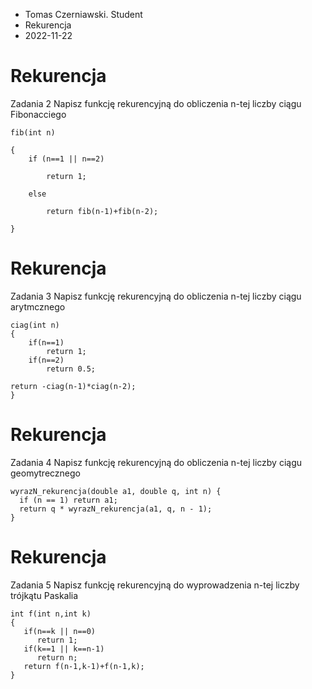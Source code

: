 * Tomas Czerniawski. Student
* Rekurencja
* 2022-11-22

# Rekurencja

Zadania 2 Napisz funkcję rekurencyjną do obliczenia n-tej liczby ciągu Fibonacciego

```
fib(int n)

{
    if (n==1 || n==2)
    
        return 1;
	
    else
    
        return fib(n-1)+fib(n-2);
	
}
```
# Rekurencja
Zadania 3 Napisz funkcję rekurencyjną do obliczenia n-tej liczby ciągu arytmcznego
```
ciag(int n)
{
	if(n==1) 
		return 1;
	if(n==2) 
		return 0.5;

return -ciag(n-1)*ciag(n-2);
}
```
# Rekurencja
 Zadania 4 Napisz funkcję rekurencyjną do obliczenia n-tej liczby ciągu geomytrecznego
```
wyrazN_rekurencja(double a1, double q, int n) {
  if (n == 1) return a1;
  return q * wyrazN_rekurencja(a1, q, n - 1);
}
```
# Rekurencja
 Zadania 5 Napisz funkcję rekurencyjną do wyprowadzenia n-tej liczby trójkątu Paskalia
```
int f(int n,int k)
{
   if(n==k || n==0)
      return 1;
   if(k==1 || k==n-1)
      return n;
   return f(n-1,k-1)+f(n-1,k);
}

```





